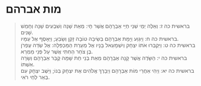 # מות אברהם

> בראשית כה ז: וְאֵלֶּה יְמֵי שְׁנֵי חַיֵּי אַבְרָהָם אֲשֶׁר חָי: מְאַת שָׁנָה וְשִׁבְעִים שָׁנָה וְחָמֵשׁ שָׁנִים.  
> בראשית כה ח: וַיִּגְוַע וַיָּמָת אַבְרָהָם בְּשֵׂיבָה טוֹבָה זָקֵן וְשָׂבֵעַ; וַיֵּאָסֶף אֶל עַמָּיו.  
> בראשית כה ט: וַיִּקְבְּרוּ אֹתוֹ יִצְחָק וְיִשְׁמָעֵאל בָּנָיו אֶל מְעָרַת הַמַּכְפֵּלָה: אֶל שְׂדֵה עֶפְרֹן בֶּן צֹחַר הַחִתִּי אֲשֶׁר עַל פְּנֵי מַמְרֵא.  
> בראשית כה י: הַשָּׂדֶה אֲשֶׁר קָנָה אַבְרָהָם מֵאֵת בְּנֵי חֵת שָׁמָּה קֻבַּר אַבְרָהָם וְשָׂרָה אִשְׁתּוֹ.  
> בראשית כה יא: וַיְהִי אַחֲרֵי מוֹת אַבְרָהָם וַיְבָרֶךְ אֱלֹהִים אֶת יִצְחָק בְּנוֹ; וַיֵּשֶׁב יִצְחָק עִם בְּאֵר לַחַי רֹאִי.  


